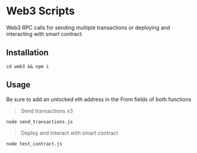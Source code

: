# Web3 Scripts

Web3 RPC calls for sending multiple transactions or deploying and interacting with smart contract.

## Installation

```
cd web3 && npm i
```

## Usage

Be sure to add an unlocked eth address in the From fields of both functions

> Send transactions x3
```
node send_transactions.js
```

> Deploy and interact with smart contract
```
node test_contract.js
```
